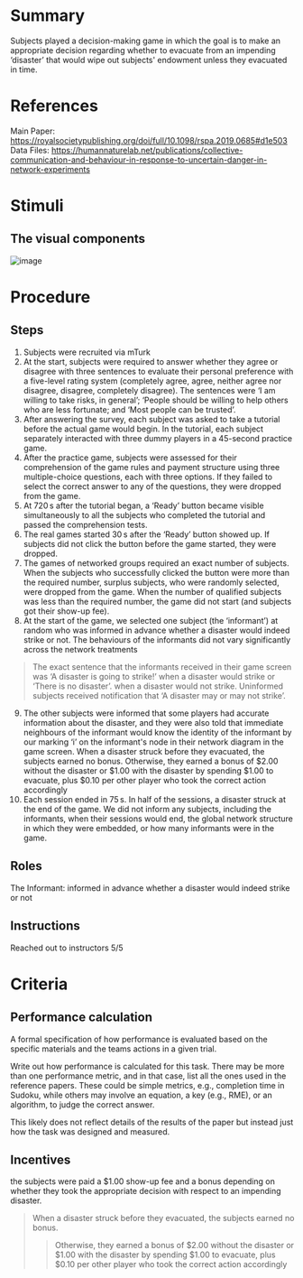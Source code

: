 # Summary
Subjects played a decision-making game in which the goal is to make an appropriate decision regarding whether to evacuate from an impending ‘disaster’ that would wipe out subjects' endowment unless they evacuated in time. 

# References
Main Paper: https://royalsocietypublishing.org/doi/full/10.1098/rspa.2019.0685#d1e503
Data Files: https://humannaturelab.net/publications/collective-communication-and-behaviour-in-response-to-uncertain-danger-in-network-experiments

# Stimuli
## The visual components
![image](https://user-images.githubusercontent.com/78745728/117169986-9b2cbf00-ad97-11eb-84d7-66849fa6f64d.png)


# Procedure
## Steps
1. Subjects were recruited via mTurk 
2. At the start, subjects were required to answer whether they agree or disagree with three sentences to evaluate their personal preference with a five-level rating system (completely agree, agree, neither agree nor disagree, disagree, completely disagree). The sentences were ‘I am willing to take risks, in general’; ‘People should be willing to help others who are less fortunate; and ‘Most people can be trusted’.
3. After answering the survey, each subject was asked to take a tutorial before the actual game would begin. In the tutorial, each subject separately interacted with three dummy players in a 45-second practice game.
4. After the practice game, subjects were assessed for their comprehension of the game rules and payment structure using three multiple-choice questions, each with three options. If they failed to select the correct answer to any of the questions, they were dropped from the game. 
5. At 720 s after the tutorial began, a ‘Ready’ button became visible simultaneously to all the subjects who completed the tutorial and passed the comprehension tests. 
6. The real games started 30 s after the ‘Ready’ button showed up. If subjects did not click the button before the game started, they were dropped. 
7. The games of networked groups required an exact number of subjects. When the subjects who successfully clicked the button were more than the required number, surplus subjects, who were randomly selected, were dropped from the game. When the number of qualified subjects was less than the required number, the game did not start (and subjects got their show-up fee). 
8. At the start of the game, we selected one subject (the ‘informant’) at random who was informed in advance whether a disaster would indeed strike or not. The behaviours of the informants did not vary significantly across the network treatments
>  The exact sentence that the informants received in their game screen was ‘A disaster is going to strike!’ when a disaster would strike or ‘There is no disaster’. when a disaster would not strike. Uninformed subjects received notification that ‘A disaster may or may not strike’.
9. The other subjects were informed that some players had accurate information about the disaster, and they were also told that immediate neighbours of the informant would know the identity of the informant by our marking ‘i’ on the informant's node in their network diagram in the game screen. When a disaster struck before they evacuated, the subjects earned no bonus. Otherwise, they earned a bonus of $2.00 without the disaster or $1.00 with the disaster by spending $1.00 to evacuate, plus $0.10 per other player who took the correct action accordingly 
10. Each session ended in 75 s. In half of the sessions, a disaster struck at the end of the game. We did not inform any subjects, including the informants, when their sessions would end, the global network structure in which they were embedded, or how many informants were in the game.

## Roles 
The Informant: informed in advance whether a disaster would indeed strike or not

## Instructions
Reached out to instructors 5/5

# Criteria
## Performance calculation
A formal specification of how performance is evaluated based on the specific materials and the teams actions in a given trial.  

Write out how performance is calculated for this task. There may be more than one performance metric, and in that case, list all the ones used in the reference papers. These could be simple metrics, e.g., completion time in Sudoku, while others may involve an equation, a key (e.g., RME), or an algorithm, to judge the correct answer.  

This likely does not reflect details of the results of the paper but instead just how the task was designed and measured. 

## Incentives
the subjects were paid a $1.00 show-up fee and a bonus depending on whether they took the appropriate decision with respect to an impending disaster.
> When a disaster struck before they evacuated, the subjects earned no bonus. 
> > Otherwise, they earned a bonus of $2.00 without the disaster or $1.00 with the disaster by spending $1.00 to evacuate, plus $0.10 per other player who took the correct action accordingly
